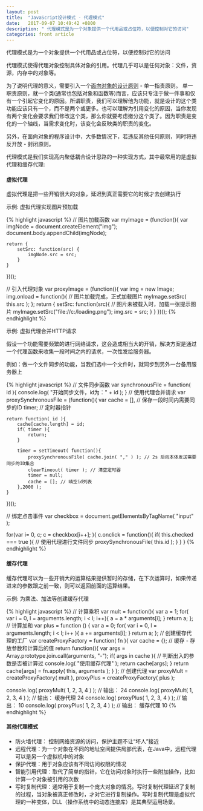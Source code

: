 ```yaml
---
layout: post
title:  "JavaScript设计模式 - 代理模式"
date:   2017-09-07 10:49:42 +0800
description: " 代理模式是为一个对象提供一个代用品或占位符，以便控制对它的访问"
categories: front article
---
```


代理模式是为一个对象提供一个代用品或占位符，以便控制对它的访问

代理模式使得代理对象控制具体对象的引用。代理几乎可以是任何对象：文件，资源，内存中的对象等。

为了说明代理的意义，需要引入一个[面向对象的设计原则](https://lq1228.github.io/front/article/2017/01/13/Basic-principle.html) - 单一指责原则。 单一职责原则，就一个类(通常也包括对象和函数等)而言，应该只专注于做一件事和仅有一个引起它变化的原因。所谓职责，我们可以理解他为功能，就是设计的这个类功能应该只有一个，而不是两个或更多。也可以理解为引用变化的原因，当你发现有两个变化会要求我们修改这个类，那么你就要考虑撤分这个类了。因为职责是变化的一个轴线，当需求变化时，该变化会反映类的职责的变化。

另外，在面向对象的程序设计中，大多数情况下，若违反其他任何原则，同时将违反开放 - 封闭原则。

代理模式是我们实现高内聚低耦合设计思路的一种实现方式，其中最常用的是虚拟代理和缓存代理:

#### 虚拟代理

虚拟代理是把一些开销很大的对象，延迟到真正需要它的时候才去创建执行

示例: 虚拟代理实现图片预加载

{% highlight javascript %}
// 图片加载函数
var myImage = (function(){
    var imgNode = document.createElement("img");
    document.body.appendChild(imgNode);

    return {
        setSrc: function(src) {
            imgNode.src = src;
        }
    }
})();

// 引入代理对象
var proxyImage = (function(){
    var img = new Image;
    img.onload = function(){
        // 图片加载完成，正式加载图片
        myImage.setSrc( this.src );
    };
    return {
        setSrc: function(src){
            // 图片未被载入时，加载一张提示图片
            myImage.setSrc("file://c:/loading.png");
            img.src = src;
        }
    }
})();
{% endhighlight %}

示例: 虚拟代理合并HTTP请求 

假设一个功能需要频繁的进行网络请求，这会造成相当大的开销，解决方案是通过一个代理函数来收集一段时间之内的请求，一次性发给服务器。

例如：做一个文件同步的功能，当我们选中一个文件时，就同步到另外一台备用服务器上

{% highlight javascript %}
// 文件同步函数
var synchronousFile = function( id ){
    console.log( "开始同步文件，id为：" + id );
}
// 使用代理合并请求
var proxySynchronousFile = (function(){
    var cache = [], // 保存一段时间内需要同步的ID
        timer; // 定时器指针

    return function( id ){
        cache[cache.length] = id;
        if( timer ){
            return;
        }

        timer = setTimeout( function(){
            proxySynchronousFile( cache.join( "," ) ); // 2s 后向本体发送需要同步的ID集合
            clearTimeout( timer ); // 清空定时器
            timer = null;
            cache = []; // 晴空id列表
        },2000 );
    }
})();

// 绑定点击事件
var checkbox = document.getElementsByTagName( "input" );

for(var i= 0, c; c = checkbox[i++]; ){
    c.onclick = function(){
        if( this.checked === true ){
            // 使用代理进行文件同步
            proxySynchronousFile( this.id );
        }
    }
}
{% endhighlight %}

#### 缓存代理

缓存代理可以为一些开销大的运算结果提供暂时的存储，在下次运算时，如果传递进来的参数跟之前一致，则可以返回前面的运算结果。

示例: 为乘法、加法等创建缓存代理

{% highlight javascript %}
// 计算乘积
var mult = function(){
    var a = 1;
    for( var i = 0, l = arguments.length; i < l; i++){
        a = a * arguments[i];
    }
    return a;
};
// 计算加和
var plus = function () {
  var a = 0;
    for( var i = 0, l = arguments.length; i < l; i++ ){
        a += arguments[i];
    }
    return a;
};
// 创建缓存代理的工厂
var createProxyFactory = function( fn ){
    var cache = {}; // 缓存 - 存放参数和计算后的值
    return function(){
        var args = Array.prototype.join.call(arguments, "-");
        if( args in cache ){ // 判断出入的参数是否被计算过
            console.log( "使用缓存代理" );
            return cache[args];
        }
        return cache[args] = fn.apply( this, arguments );
    }
};
// 创建代理
var proxyMult = createProxyFactory( mult ),
    proxyPlus = createProxyFactory( plus );

console.log( proxyMult( 1, 2, 3, 4 ) ); // 输出： 24
console.log( proxyMult( 1, 2, 3, 4 ) ); // 输出： 缓存代理 24
console.log( proxyPlus( 1, 2, 3, 4 ) ); // 输出： 10
console.log( proxyPlus( 1, 2, 3, 4 ) ); // 输出： 缓存代理 10
{% endhighlight %}

#### 其他代理模式

<ul>
	<li>防火墙代理： 控制网络资源的访问，保护主题不让“坏人”接近</li>
	<li>远程代理：为一个对象在不同的地址空间提供局部代表，在Java中，远程代理可以是另一个虚拟机中的对象</li>
	<li>保护代理：用于对象应该有不同访问权限的情况</li>
	<li>智能引用代理：取代了简单的指针，它在访问对象时执行一些附加操作，比如计算一个对象被引用的次数</li>
	<li>写时复制代理：通常用于复制一个庞大对象的情况。写时复制代理延迟了复制的过程，当对象被真正修改时，才对它进行复制操作。写时复制代理是虚拟代理的一种变体，DLL（操作系统中的动态连接库）是其典型运用场景。</li>
</ul>

